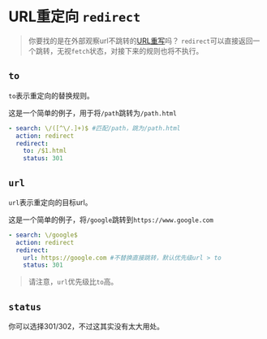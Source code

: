 # URL重定向 `redirect`

> 你要找的是在外部观察url不跳转的[URL重写](/rule/replace)吗？
`redirect`可以直接返回一个跳转，无视`fetch`状态，对接下来的规则也将不执行。

## `to`

`to`表示重定向的替换规则。

这是一个简单的例子，用于将`/path`跳转为`/path.html`

```yaml
- search: \/([^\/.]+)$ #匹配/path，跳为/path.html
  action: redirect
  redirect: 
    to: /$1.html
    status: 301
```



## `url`

`url`表示重定向的目标url。

这是一个简单的例子，将`/google`跳转到`https://www.google.com`

```yaml
- search: \/google$
  action: redirect
  redirect: 
    url: https://google.com #不替换直接跳转，默认优先级url > to
    status: 301
```

> 请注意，`url`优先级比`to`高。

## `status`

你可以选择301/302，不过这其实没有太大用处。
